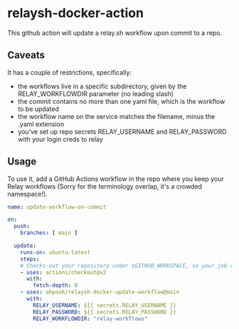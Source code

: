 # relaysh-docker-action

This github action will update a relay.sh workflow upon commit to a repo.

## Caveats

It has a couple of restrictions, specifically:

- the workflows live in a specific subdirectory, given by the RELAY_WORKFLOWDIR parameter (no leading slash)
- the commit contains no more than one yaml file, which is the workflow to be updated
- the workflow name on the service matches the filename, minus the .yaml extension
- you've set up repo secrets RELAY_USERNAME and RELAY_PASSWORD with your login creds to relay

## Usage

To use it, add a GitHub Actions workflow in the repo where you keep your Relay workflows
(Sorry for the terminology overlap, it's a crowded namespace!).

```yaml
name: update-workflow-on-commit

on:
  push:
    branches: [ main ]

  update:
    runs-on: ubuntu-latest
    steps:
    # Checks-out your repository under $GITHUB_WORKSPACE, so your job can access it
    - uses: actions/checkout@v2
      with:
        fetch-depth: 0
    - uses: ahpook/relaysh-docker-update-workflow@main
      with:
        RELAY_USERNAME: ${{ secrets.RELAY_USERNAME }}
        RELAY_PASSWORD: ${{ secrets.RELAY_PASSWORD }}
        RELAY_WORKFLOWDIR: "relay-workflows"
```
